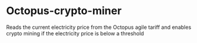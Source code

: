 # Octopus-crypto-miner
Reads the current electricity price from the Octopus agile tariff and enables crypto mining if the electricity price is below a threshold
